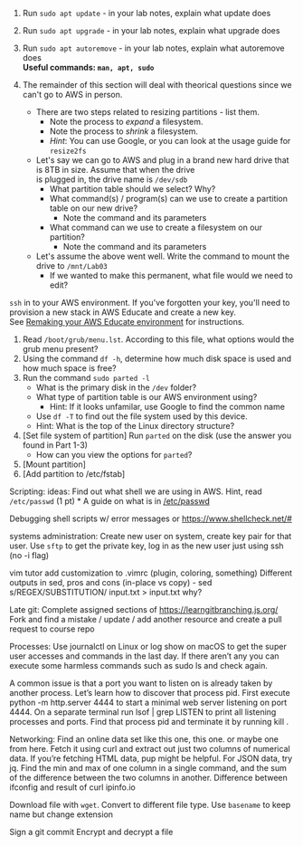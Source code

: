 1. Run `sudo apt update` - in your lab notes, explain what update does
2. Run `sudo apt upgrade` - in your lab notes, explain what upgrade does
3. Run `sudo apt autoremove` - in your lab notes, explain what autoremove does  
**Useful commands: `man, apt, sudo`**

3. The remainder of this section will deal with theorical questions since we can't go to AWS in person.
    * There are two steps related to resizing partitions - list them.
        * Note the process to *expand* a filesystem.
        * Note the process to *shrink* a filesystem.
        * *Hint*: You can use Google, or you can look at the usage guide for `resize2fs`
    * Let's say we can go to AWS and plug in a brand new hard drive that is 8TB in size.  Assume that when the drive  
    is plugged in, the drive name is `/dev/sdb`
        * What partition table should we select?  Why?
        * What command(s) / program(s) can we use to create a partition table on our new drive? 
            * Note the command and its parameters
        * What command can we use to create a filesystem on our partition?
            * Note the command and its parameters
    * Let's assume the above went well.  Write the command to mount the drive to `/mnt/Lab03`
        * If we wanted to make this permanent, what file would we need to edit?

`ssh` in to your AWS environment.  If you've forgotten your key, you'll need to provision a new stack in AWS Educate and create a new key.  
See [Remaking your AWS Educate environment](../../..) for instructions.
1. Read `/boot/grub/menu.lst`.  According to this file, what options would the grub menu present?  
2. Using the command `df -h`, determine how much disk space is used and how much space is free?
3. Run the command `sudo parted -l`
    * What is the primary disk in the `/dev` folder?  
    * What type of partition table is our AWS environment using? 
        * Hint: If it looks unfamilar, use Google to find the common name
    * Use `df -T` to find out the file system used by this device.  
    * Hint: What is the top of the Linux directory structure?
4. [Set file system of partition] Run `parted` on the disk (use the answer you found in Part 1-3)
    * How can you view the options for `parted`?
5. [Mount partition]
6. [Add partition to /etc/fstab]

Scripting: ideas:
Find out what shell we are using in AWS.  Hint, read `/etc/passwd` (1 pt)
    * A guide on what is in [/etc/passwd](http://www.linfo.org/etc_passwd.html)

Debugging shell scripts w/ error messages or https://www.shellcheck.net/#

systems administration:
Create new user on system, create key pair for that user.  Use `sftp` to get the private key, log in as the new user just using ssh (no -i flag)

vim tutor
add customization to .vimrc (plugin, coloring, something)
Different outputs in sed, pros and cons (in-place vs copy) - sed s/REGEX/SUBSTITUTION/ input.txt > input.txt why?

Late git:
Complete assigned sections of https://learngitbranching.js.org/
Fork and find a mistake / update / add another resource and create a pull request to course repo

Processes:
Use journalctl on Linux or log show on macOS to get the super user accesses and commands in the last day. If there aren’t any you can execute some harmless commands such as sudo ls and check again.

A common issue is that a port you want to listen on is already taken by another process. Let’s learn how to discover that process pid. First execute python -m http.server 4444 to start a minimal web server listening on port 4444. On a separate terminal run lsof | grep LISTEN to print all listening processes and ports. Find that process pid and terminate it by running kill <PID>.


Networking:
Find an online data set like this one, this one. or maybe one from here. Fetch it using curl and extract out just two columns of numerical data. If you’re fetching HTML data, pup might be helpful. For JSON data, try jq. Find the min and max of one column in a single command, and the sum of the difference between the two columns in another.
Difference between ifconfig and result of curl ipinfo.io

Download file with `wget`.  Convert to different file type.  Use `basename` to keep name but change extension

Sign a git commit
Encrypt and decrypt a file